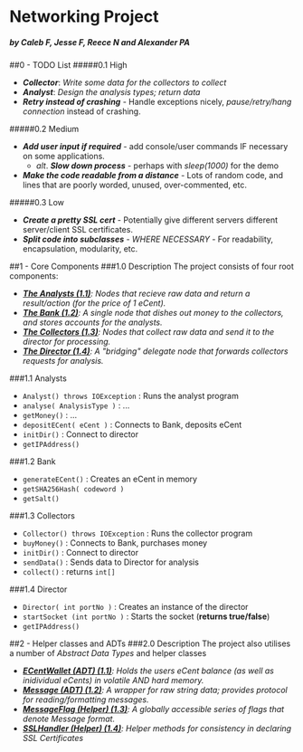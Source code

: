 # Networking Project
##### by Caleb F, Jesse F, Reece N and Alexander PA

##0 - TODO List
#####0.1 High
- ***Collector***: *Write some data for the collectors to collect*
- ***Analyst***: *Design the analysis types; return data*
- ***Retry instead of crashing*** - Handle exceptions nicely, *pause/retry/hang connection* instead of crashing.

#####0.2 Medium
- ***Add user input if required*** - add console/user commands IF necessary on some applications.
  - *alt*. ***Slow down process*** - perhaps with *sleep(1000)* for the demo
- ***Make the code readable from a distance*** - Lots of random code, and lines that are poorly worded, unused, over-commented, etc.

#####0.3 Low
- ***Create a pretty SSL cert*** - Potentially give different servers different server/client SSL certificates.
- ***Split code into subclasses*** - *WHERE NECESSARY* - For readability, encapsulation, modularity, etc.

##1 - Core Components
###1.0 Description
The project consists of four root components:
- <i>**[The Analysts (1.1)](/Analyst.java)**: Nodes that recieve raw data and return a result/action (for the price of 1 eCent).</i>
- <i>**[The Bank (1.2)](/Bank.java)**: A single node that dishes out money to the collectors, and stores accounts for the analysts.</i>
- <i>**[The Collectors (1.3)](/Collector.java)**: Nodes that collect raw data and send it to the director for processing.</i>
- <i>**[The Director (1.4)](/Director.java)**: A "bridging" delegate node that forwards collectors requests for analysis.</i>

###1.1 Analysts
- <code>Analyst() throws IOException</code> : Runs the analyst program
- <code>analyse( AnalysisType )</code> : ...
- <code>getMoney()</code> : ...
- <code>depositECent( eCent )</code> : Connects to Bank, deposits eCent
- <code>initDir()</code> : Connect to director
- <code>getIPAddress()</code>

###1.2 Bank
- <code>generateECent()</code> : Creates an eCent in memory
- <code>getSHA256Hash( codeword )</code>
- <code>getSalt()</code>

###1.3 Collectors
- <code>Collector() throws IOException</code> : Runs the collector program
- <code>buyMoney()</code> : Connects to Bank, purchases money
- <code>initDir()</code> : Connect to director
- <code>sendData()</code> : Sends data to Director for analysis
- <code>collect()</code> : returns <code>int[]</code>

###1.4 Director
- <code>Director( int portNo )</code> : Creates an instance of the director
- <code>startSocket (int portNo )</code> : Starts the socket (**returns true/false**)
- <code>getIPAddress()</code>


##2 - Helper classes and ADTs
###2.0 Description
The project also utilises a number of *Abstract Data Types* and helper classes
- <i>**[ECentWallet (ADT) (1.1)](/lib/ECentWallet.java)**: Holds the users eCent balance (as well as inidividual eCents) in volatile AND hard memory.</i>
- <i>**[Message (ADT) (1.2)](/lib/Message.java)**: A wrapper for raw string data; provides protocol for reading/formatting messages.</i>
- <i>**[MessageFlag (Helper) (1.3)](/lib/MessageFlag.java)**: A globally accessible series of flags that denote Message format.</i>
- <i>**[SSLHandler (Helper) (1.4)](/lib/SSLHandler.java)**: Helper methods for consistency in declaring SSL Certificates</i>
